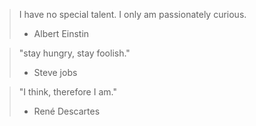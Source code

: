 > I have no special talent. I only am passionately curious.
>  - Albert Einstin

> "stay hungry, stay foolish."
> - Steve jobs

> "I think, therefore I am."
> - René Descartes